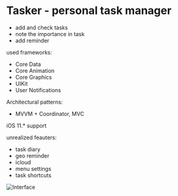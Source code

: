 # Tasker - personal task manager
- add and check tasks
- note the importance in task 
- add reminder

used frameworks:
- Core Data
- Core Animation
- Core Graphics
- UIKit
- User Notifications

Architectural patterns:
- MVVM + Coordinator, MVC

iOS 11.* support

unrealized feauters:
- task diary
- geo reminder
- icloud
- menu settings
- task shortcuts

![Interface](https://media.giphy.com/media/iGYg4fRwZRLnvAPWAQ/giphy.gif)
